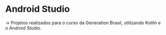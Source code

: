 # Android Studio

-> Projetos realizados para o curso da Generation Brasil, utilizando Kotlin e o Android Studio.
